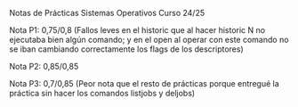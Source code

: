 Notas de Prácticas Sistemas Operativos Curso 24/25

Nota P1: 0,75/0,8 (Fallos leves en el historic que al hacer historic N no ejecutaba bien algún comando; y  en el open al operar con este comando no se iban cambiando correctamente 
los flags de los descriptores)

Nota P2: 0,85/0,85

Nota P3: 0,7/0,85  (Peor nota que el resto de prácticas porque entregué la práctica sin hacer los comandos listjobs y deljobs)
